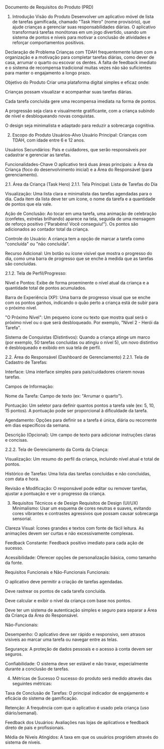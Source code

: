 Documento de Requisitos do Produto (PRD)

1. Introdução
   Visão do Produto
   Desenvolver um aplicativo móvel de lista de tarefas gamificada, chamado "Task Hero" (nome provisório), que ajude crianças a gerenciar suas responsabilidades diárias. O aplicativo transformará tarefas monótonas em um jogo divertido, usando um sistema de pontos e níveis para motivar a conclusão de atividades e reforçar comportamentos positivos.

Declaração de Problema
Crianças com TDAH frequentemente lutam com a organização e a motivação para completar tarefas diárias, como dever de casa, arrumar o quarto ou escovar os dentes. A falta de feedback imediato e o sistema de recompensa tradicional muitas vezes não são suficientes para manter o engajamento a longo prazo.

Objetivo do Produto
Criar uma plataforma digital simples e eficaz onde:

Crianças possam visualizar e acompanhar suas tarefas diárias.

Cada tarefa concluída gere uma recompensa imediata na forma de pontos.

A progressão seja clara e visualmente gratificante, com a criança subindo de nível e desbloqueando novas conquistas.

O design seja minimalista e adaptado para reduzir a sobrecarga cognitiva.

2. Escopo do Produto
   Usuários-Alvo
   Usuário Principal: Crianças com TDAH, com idade entre 6 e 12 anos.

Usuários Secundários: Pais e cuidadores, que serão responsáveis por cadastrar e gerenciar as tarefas.

Funcionalidades-Chave
O aplicativo terá duas áreas principais: a Área da Criança (foco do desenvolvimento inicial) e a Área do Responsável (para gerenciamento).

2.1. Área da Criança (Task Hero)
2.1.1. Tela Principal: Lista de Tarefas do Dia

Visualização: Uma lista clara e minimalista das tarefas agendadas para o dia. Cada item da lista deve ter um ícone, o nome da tarefa e a quantidade de pontos que ela vale.

Ação de Conclusão: Ao tocar em uma tarefa, uma animação de celebração (confetes, estrelas brilhando) aparece na tela, seguida de uma mensagem de reforço positivo ("Parabéns! Você conseguiu!"). Os pontos são adicionados ao contador total da criança.

Controle do Usuário: A criança tem a opção de marcar a tarefa como "concluída" ou "não concluída".

Recurso Adicional: Um botão ou ícone visível que mostra o progresso do dia, como uma barra de progresso que se enche à medida que as tarefas são concluídas.

2.1.2. Tela de Perfil/Progresso:

Nível e Pontos: Exibe de forma proeminente o nível atual da criança e a quantidade total de pontos acumulados.

Barra de Experiência (XP): Uma barra de progresso visual que se enche com os pontos ganhos, indicando o quão perto a criança está de subir para o próximo nível.

"O Próximo Nível": Um pequeno ícone ou texto que mostra qual será o próximo nível ou o que será desbloqueado. Por exemplo, "Nível 2 - Herói da Tarefa".

Sistema de Conquistas (Distintivos): Quando a criança atinge um marco (por exemplo, 50 tarefas concluídas ou atingiu o nível 5), um novo distintivo é desbloqueado e exibido em sua tela de perfil.

2.2. Área do Responsável (Dashboard de Gerenciamento)
2.2.1. Tela de Cadastro de Tarefas:

Interface: Uma interface simples para pais/cuidadores criarem novas tarefas.

Campos de Informação:

Nome da Tarefa: Campo de texto (ex: "Arrumar o quarto").

Pontuação: Um seletor para definir quantos pontos a tarefa vale (ex: 5, 10, 15 pontos). A pontuação pode ser proporcional à dificuldade da tarefa.

Agendamento: Opções para definir se a tarefa é única, diária ou recorrente em dias específicos da semana.

Descrição (Opcional): Um campo de texto para adicionar instruções claras e concisas.

2.2.2. Tela de Gerenciamento da Conta da Criança:

Visualização: Um resumo do perfil da criança, incluindo nível atual e total de pontos.

Histórico de Tarefas: Uma lista das tarefas concluídas e não concluídas, com data e hora.

Revisão e Modificação: O responsável pode editar ou remover tarefas, ajustar a pontuação e ver o progresso da criança.

3. Requisitos Técnicos e de Design
   Requisitos de Design (UI/UX)
   Minimalismo: Usar um esquema de cores neutras e suaves, evitando cores vibrantes e contrastes agressivos que possam causar sobrecarga sensorial.

Clareza Visual: Ícones grandes e textos com fonte de fácil leitura. As animações devem ser curtas e não excessivamente complexas.

Feedback Constante: Feedback positivo imediato para cada ação de sucesso.

Acessibilidade: Oferecer opções de personalização básica, como tamanho da fonte.

Requisitos Funcionais e Não-Funcionais
Funcionais:

O aplicativo deve permitir a criação de tarefas agendadas.

Deve rastrear os pontos de cada tarefa concluída.

Deve calcular e exibir o nível da criança com base nos pontos.

Deve ter um sistema de autenticação simples e seguro para separar a Área da Criança da Área do Responsável.

Não-Funcionais:

Desempenho: O aplicativo deve ser rápido e responsivo, sem atrasos visíveis ao marcar uma tarefa ou navegar entre as telas.

Segurança: A proteção de dados pessoais e o acesso à conta devem ser seguros.

Confiabilidade: O sistema deve ser estável e não travar, especialmente durante a conclusão de tarefas.

4. Métricas de Sucesso
   O sucesso do produto será medido através das seguintes métricas:

Taxa de Conclusão de Tarefas: O principal indicador de engajamento e eficácia do sistema de gamificação.

Retenção: A frequência com que o aplicativo é usado pela criança (uso diário/semanal).

Feedback dos Usuários: Avaliações nas lojas de aplicativos e feedback direto de pais e profissionais.

Média de Níveis Atingidos: A taxa em que os usuários progridem através do sistema de níveis.
